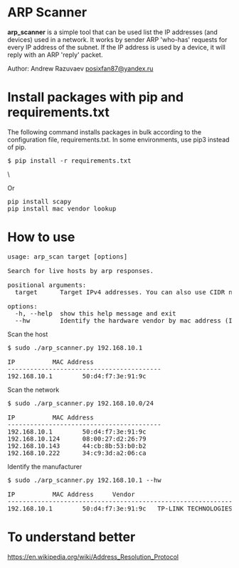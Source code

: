 # ARP Scanner
**arp_scanner** is a simple tool that can be used list the IP addresses (and devices) used in a network. It works by sender ARP 'who-has' requests for every IP address of the subnet. If the IP address is used by a device, it will reply with an ARP 'reply' packet.

Author: Andrew Razuvaev <posixfan87@yandex.ru>

# Install packages with pip and requirements.txt

The following command installs packages in bulk according to the configuration file, requirements.txt. In some environments, use pip3 instead of pip.
<pre>$ pip install -r requirements.txt</pre>\
Or
<pre>
pip install scapy
pip install mac_vendor_lookup
</pre>

# How to use
<pre>usage: arp_scan target [options]

Search for live hosts by arp responses.

positional arguments:
  target      Target IPv4 addresses. You can also use CIDR notation 10.0.0.0/24

options:
  -h, --help  show this help message and exit
  --hw        Identify the hardware vendor by mac address (Internet needed)</pre>

Scan the host
<pre>
$ sudo ./arp_scanner.py 192.168.10.1 

IP			MAC Address
-----------------------------------------
192.168.10.1		50:d4:f7:3e:91:9c	</pre>

Scan the network
<pre>
$ sudo ./arp_scanner.py 192.168.10.0/24

IP			MAC Address
-----------------------------------------
192.168.10.1		50:d4:f7:3e:91:9c	
192.168.10.124		08:00:27:d2:26:79	
192.168.10.143		44:cb:8b:53:b0:b2	
192.168.10.222		34:c9:3d:a2:06:ca	
</pre>

Identify the manufacturer
<pre>
$ sudo ./arp_scanner.py 192.168.10.1 --hw

IP			MAC Address		Vendor
------------------------------------------------------------------------
192.168.10.1		50:d4:f7:3e:91:9c	TP-LINK TECHNOLOGIES CO.,LTD.
</pre>

# To understand better
https://en.wikipedia.org/wiki/Address_Resolution_Protocol
